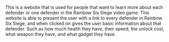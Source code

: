 This is a website that is used for people that want to learn more about each defender or one defender in the Rainbow Six Siege video game. 
This website is able to present the user with a link to every defender in Rainbow Six Siege, and when clicked on gives the user basic information about that defender.
Such as how much health they have, their speed, the unlock cost, what weapon they have, and what gadget they have.
